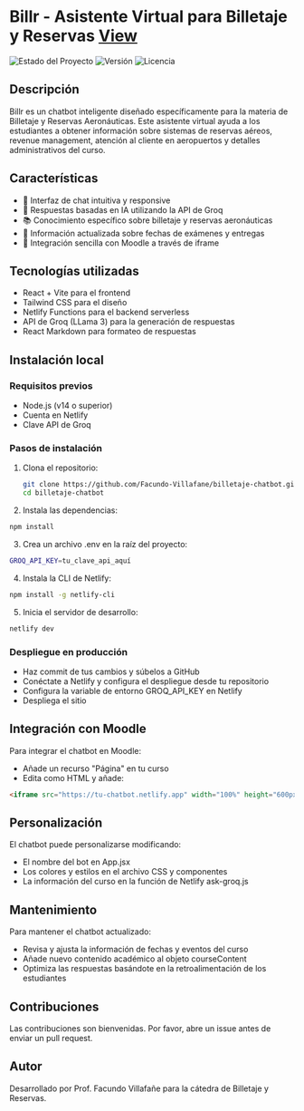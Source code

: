 # Billr - Asistente Virtual para Billetaje y Reservas [View](https://billr.netlify.com/)

![Estado del Proyecto](https://img.shields.io/badge/Estado-En%20Desarrollo-brightgreen)
![Versión](https://img.shields.io/badge/Versión-1.4.0-blue)
![Licencia](https://img.shields.io/badge/Licencia-MIT-green)

## Descripción
Billr es un chatbot inteligente diseñado específicamente para la materia de Billetaje y Reservas Aeronáuticas. Este asistente virtual ayuda a los estudiantes a obtener información sobre sistemas de reservas aéreos, revenue management, atención al cliente en aeropuertos y detalles administrativos del curso.

## Características
- 💬 Interfaz de chat intuitiva y responsive
- 🤖 Respuestas basadas en IA utilizando la API de Groq
- 📚 Conocimiento específico sobre billetaje y reservas aeronáuticas
- 📅 Información actualizada sobre fechas de exámenes y entregas
- 📱 Integración sencilla con Moodle a través de iframe

## Tecnologías utilizadas
- React + Vite para el frontend
- Tailwind CSS para el diseño
- Netlify Functions para el backend serverless
- API de Groq (LLama 3) para la generación de respuestas
- React Markdown para formateo de respuestas

## Instalación local

### Requisitos previos
- Node.js (v14 o superior)
- Cuenta en Netlify
- Clave API de Groq

### Pasos de instalación
1. Clona el repositorio:
   ```bash
   git clone https://github.com/Facundo-Villafane/billetaje-chatbot.git
   cd billetaje-chatbot
   ```

2. Instala las dependencias:
```bash
npm install
```

3. Crea un archivo .env en la raíz del proyecto:
```bash
GROQ_API_KEY=tu_clave_api_aquí
```

4. Instala la CLI de Netlify:
```bash
npm install -g netlify-cli
```

5. Inicia el servidor de desarrollo:
```bash
netlify dev
```

### Despliegue en producción

- Haz commit de tus cambios y súbelos a GitHub
- Conéctate a Netlify y configura el despliegue desde tu repositorio
- Configura la variable de entorno GROQ_API_KEY en Netlify
- Despliega el sitio

## Integración con Moodle
Para integrar el chatbot en Moodle:

* Añade un recurso "Página" en tu curso
* Edita como HTML y añade:
```html
<iframe src="https://tu-chatbot.netlify.app" width="100%" height="600px" frameborder="0"></iframe>
```


## Personalización
El chatbot puede personalizarse modificando:

* El nombre del bot en App.jsx
* Los colores y estilos en el archivo CSS y componentes
* La información del curso en la función de Netlify ask-groq.js

## Mantenimiento
Para mantener el chatbot actualizado:

- Revisa y ajusta la información de fechas y eventos del curso
- Añade nuevo contenido académico al objeto courseContent
- Optimiza las respuestas basándote en la retroalimentación de los estudiantes

## Contribuciones
Las contribuciones son bienvenidas. Por favor, abre un issue antes de enviar un pull request.

## Autor
Desarrollado por Prof. Facundo Villafañe para la cátedra de Billetaje y Reservas.
